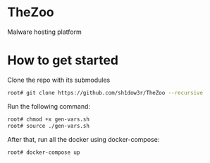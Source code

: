 # TheZoo
Malware hosting platform

# How to get started 

Clone the repo with its submodules
```sh
root# git clone https://github.com/sh1dow3r/TheZoo --recursive
```
Run the following command:
```sh
root# chmod +x gen-vars.sh
root# source ./gen-vars.sh
```

After that, run all the docker using docker-compose:
```sh
root# docker-compose up
```

